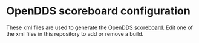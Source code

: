 # OpenDDS scoreboard configuration

These xml files are used to generate the [OpenDDS scoreboard](https://scoreboard.opendds.org/).
Edit one of the xml files in this repository to add or remove a build.
